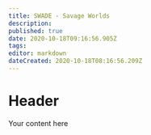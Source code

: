 ```yaml
---
title: SWADE - Savage Worlds
description: 
published: true
date: 2020-10-18T09:16:56.905Z
tags: 
editor: markdown
dateCreated: 2020-10-18T08:16:56.209Z
---
```


# Header
Your content here